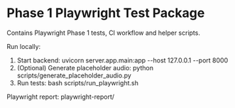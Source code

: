 # Phase 1 Playwright Test Package

Contains Playwright Phase 1 tests, CI workflow and helper scripts.

Run locally:
1) Start backend:
   uvicorn server.app.main:app --host 127.0.0.1 --port 8000
2) (Optional) Generate placeholder audio:
   python scripts/generate_placeholder_audio.py
3) Run tests:
   bash scripts/run_playwright.sh

Playwright report: playwright-report/
